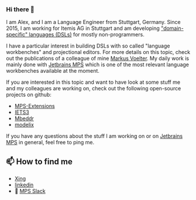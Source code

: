 ### Hi there 👋

I am Alex, and I am a Language Engineer from Stuttgart, Germany. Since 2015, I am working for Itemis AG in Stuttgart and am developing 
["domain-specific" languages (DSLs)](https://en.wikipedia.org/wiki/Domain-specific_language) for mostly non-programmers.

I have a particular interest in building DSLs with so called "language workbenches" and projectional editors. For more details on this topic, check out the publications of a colleague of mine [Markus Voelter](https://voelter.de/publications.html). 
My daily work is mainly done with [Jetbrains MPS](https://www.jetbrains.com/mps/) which is one of the most relevant language workbenches available at the moment.

If you are interested in this topic and want to have look at some stuff me and my colleagues are working on, check out the
following open-source projects on github:

* [MPS-Extensions](https://github.com/JetBrains/MPS-extensions)
* [IETS3](https://github.com/IETS3/iets3.opensource)
* [Mbeddr](https://github.com/mbeddr)
* [modelix](https://github.com/modelix/modelix)

If you have any questions about the stuff I am working on or on [Jetbrains MPS](https://www.jetbrains.com/mps/) in general, feel free to ping me.

## 📫 How to find me
* [Xing](https://www.xing.com/profile/Alexander_Rimer2)
* [linkedin](https://www.linkedin.com/in/alexander-rimer-667ba1230)
* 💬 [MPS Slack](http://slack-mps.jetbrains.com/)


